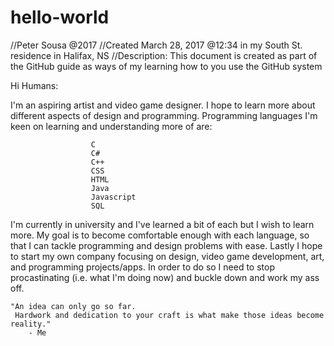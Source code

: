# hello-world
//Peter Sousa @2017
//Created March 28, 2017 @12:34 in my South St. residence in Halifax, NS
//Description: This document is created as part of the GitHub guide as ways of my learning how to you use the GitHub system

Hi Humans:

I'm an aspiring artist and video game designer.
I hope to learn more about different aspects of design and programming.
Programming languages I'm keen on learning and understanding more of are:

                      C
                      C#
                      C++
                      CSS
                      HTML
                      Java
                      Javascript
                      SQL
                      
I'm currently in university and I've learned a bit of each but I wish to learn more.
My goal is to become comfortable enough with each language, so that I can tackle programming and design problems with ease.
Lastly I hope to start my own company focusing on design, video game development, art, and programming projects/apps.
In order to do so I need to stop procastinating (i.e. what I'm doing now) and buckle down and work my ass off.

    "An idea can only go so far. 
     Hardwork and dedication to your craft is what make those ideas become reality."
        - Me
